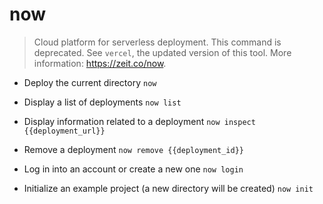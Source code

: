 # now
> Cloud platform for serverless deployment.
> This command is deprecated. See `vercel`, the updated version of this tool.
> More information: <https://zeit.co/now>.

- Deploy the current directory
`now`

- Display a list of deployments
`now list`

- Display information related to a deployment
`now inspect {{deployment_url}}`

- Remove a deployment
`now remove {{deployment_id}}`

- Log in into an account or create a new one
`now login`

- Initialize an example project (a new directory will be created)
`now init`
